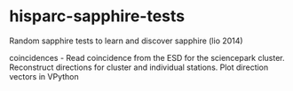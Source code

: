 hisparc-sapphire-tests
======================

Random sapphire tests to learn and discover sapphire (lio 2014)


coincidences - Read coincidence from the ESD for the sciencepark cluster. Reconstruct directions for cluster and individual stations. Plot direction vectors in VPython
